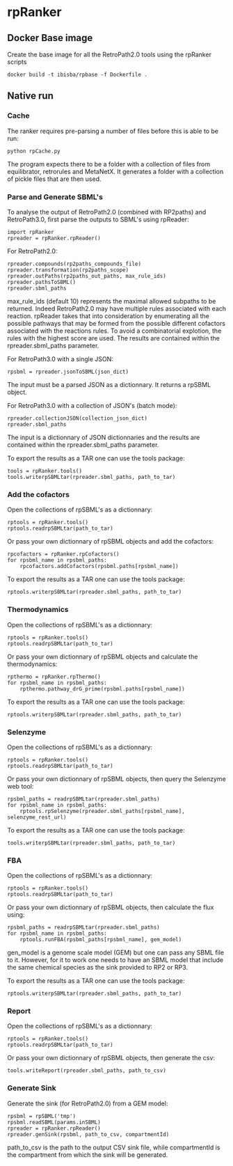 # rpRanker

## Docker Base image

Create the base image for all the RetroPath2.0 tools using the rpRanker scripts

```
docker build -t ibisba/rpbase -f Dockerfile .
```

## Native run

### Cache

The ranker requires pre-parsing a number of files before this is able to be run:

```
python rpCache.py
```

The program expects there to be a folder with a collection of files from equilibrator, retrorules and MetaNetX. It generates a folder with a collection of pickle files that are then used.


### Parse and Generate SBML's

To analyse the output of RetroPath2.0 (combined with RP2paths) and RetroPath3.0, first parse the outputs to SBML's using rpReader:

```
import rpRanker
rpreader = rpRanker.rpReader()
```

For RetroPath2.0:

```
rpreader.compounds(rp2paths_compounds_file)
rpreader.transformation(rp2paths_scope)
rpreader.outPaths(rp2paths_out_paths, max_rule_ids)
rpreader.pathsToSBML()
rpreader.sbml_paths
```

max_rule_ids (default 10) represents the maximal allowed subpaths to be returned. Indeed RetroPath2.0 may have multiple rules associated with each reaction. rpReader takes that into consideration by enumerating all the possible pathways that may be formed from the possible different cofactors associated with the reactions rules. To avoid a combinatorial explotion, the rules with the highest score are used. The results are contained within the rpreader.sbml_paths parameter.

For RetroPath3.0 with a single JSON:

```
rpsbml = rpreader.jsonToSBML(json_dict)
```

The input must be a parsed JSON as a dictionnary. It returns a rpSBML object.

For RetroPath3.0 with a collection of JSON's (batch mode):

```
rpreader.collectionJSON(collection_json_dict)
rpreader.sbml_paths
```

The input is a dictionnary of JSON dictionnaries and the results are contained within the rpreader.sbml_paths parameter.

To export the results as a TAR one can use the tools package:

```
tools = rpRanker.tools()
tools.writerpSBMLtar(rpreader.sbml_paths, path_to_tar)
``` 

### Add the cofactors

Open the collections of rpSBML's as a dictionnary:

```
rptools = rpRanker.tools()
rptools.readrpSBMLtar(path_to_tar)
``` 

Or pass your own dictionnary of rpSBML objects and add the cofactors:

```
rpcofactors = rpRanker.rpCofactors()
for rpsbml_name in rpsbml_paths:
    rpcofactors.addCofactors(rpsbml.paths[rpsbml_name])
```

To export the results as a TAR one can use the tools package:

```
rptools.writerpSBMLtar(rpreader.sbml_paths, path_to_tar)
``` 

### Thermodynamics

Open the collections of rpSBML's as a dictionnary:

```
rptools = rpRanker.tools()
rptools.readrpSBMLtar(path_to_tar)
``` 

Or pass your own dictionnary of rpSBML objects and calculate the thermodynamics:

```
rpthermo = rpRanker.rpThermo()
for rpsbml_name in rpsbml_paths:
    rpthermo.pathway_drG_prime(rpsbml.paths[rpsbml_name])
```

To export the results as a TAR one can use the tools package:

```
rptools.writerpSBMLtar(rpreader.sbml_paths, path_to_tar)
``` 

### Selenzyme

Open the collections of rpSBML's as a dictionnary:

```
rptools = rpRanker.tools()
rptools.readrpSBMLtar(path_to_tar)
``` 

Or pass your own dictionnary of rpSBML objects, then query the Selenzyme web tool:

```
rpsbml_paths = readrpSBMLtar(rpreader.sbml_paths)
for rpsbml_name in rpsbml_paths:
    rptools.rpSelenzyme(rpreader.sbml_paths[rpsbml_name], selenzyme_rest_url)
```

To export the results as a TAR one can use the tools package:

```
tools.writerpSBMLtar(rpreader.sbml_paths, path_to_tar)
``` 

### FBA

Open the collections of rpSBML's as a dictionnary:

```
rptools = rpRanker.tools()
rptools.readrpSBMLtar(path_to_tar)
``` 

Or pass your own dictionnary of rpSBML objects, then calculate the flux using:

```
rpsbml_paths = readrpSBMLtar(rpreader.sbml_paths)
for rpsbml_name in rpsbml_paths:
    rptools.runFBA(rpsbml_paths[rpsbml_name], gem_model) 
```

gen_model is a genome scale model (GEM) but one can pass any SBML file to it. However, for it to work one needs to have an SBML model that include the same chemical species as the sink provided to RP2 or RP3.

To export the results as a TAR one can use the tools package:

```
rptools.writerpSBMLtar(rpreader.sbml_paths, path_to_tar)
``` 

### Report

Open the collections of rpSBML's as a dictionnary:

```
rptools = rpRanker.tools()
rptools.readrpSBMLtar(path_to_tar)
``` 

Or pass your own dictionnary of rpSBML objects, then generate the csv:

```
tools.writeReport(rpreader.sbml_paths, path_to_csv)
```

### Generate Sink

Generate the sink (for RetroPath2.0) from a GEM model:

```
rpsbml = rpSBML('tmp')
rpsbml.readSBML(params.inSBML)
rpreader = rpRanker.rpReader()
rpreader.genSink(rpsbml, path_to_csv, compartmentId)
```

path_to_csv is the path to the output CSV sink file, while compartmentId is the compartment from which the sink will be generated.
